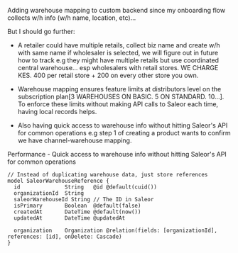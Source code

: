 Adding warehouse mapping to custom backend since my onboarding flow collects w/h info (w/h name, location, etc)...

<!-- YOU COULD CACHE THEM IN REDIS! MAKING SHIT SNAPPY ASF -->

But I should go further:

- A retailer could have multiple retails, collect biz name and create w/h with same name if wholesaler is selected, we will figure out in future how to track e.g they might have multiple retails but use coordinated central warehouse... esp wholesalers with retail stores. WE CHARGE KES. 400 per retail store + 200 on every other store you own.

- Warehouse mapping ensures feature limits at distributors level on the subscription plan[3 WAREHOUSES ON BASIC. 5 ON STANDARD. 10...]. To enforce these limits without making API calls to Saleor each time, having local records helps.

- Also having quick access to warehouse info without hitting Saleor's API for common operations e.g step 1 of creating a product wants to confirm we have channel-warehouse mapping.

Performance - Quick access to warehouse info without hitting Saleor's API for common operations

```prisma
// Instead of duplicating warehouse data, just store references
model SaleorWarehouseReference {
  id              String   @id @default(cuid())
  organizationId  String
  saleorWarehouseId String // The ID in Saleor
  isPrimary       Boolean  @default(false)
  createdAt       DateTime @default(now())
  updatedAt       DateTime @updatedAt

  organization    Organization @relation(fields: [organizationId], references: [id], onDelete: Cascade)
}
```
